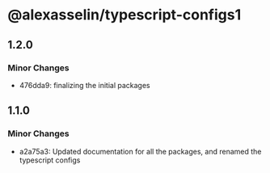 # @alexasselin/typescript-configs1

## 1.2.0

### Minor Changes

- 476dda9: finalizing the initial packages

## 1.1.0

### Minor Changes

- a2a75a3: Updated documentation for all the packages, and renamed the typescript configs
